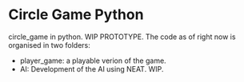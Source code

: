 # Circle Game Python
circle_game in python. WIP PROTOTYPE.
The code as of right now is organised in two folders:
- player_game: a playable verion of the game.
- AI:          Development of the AI using NEAT. WIP.
